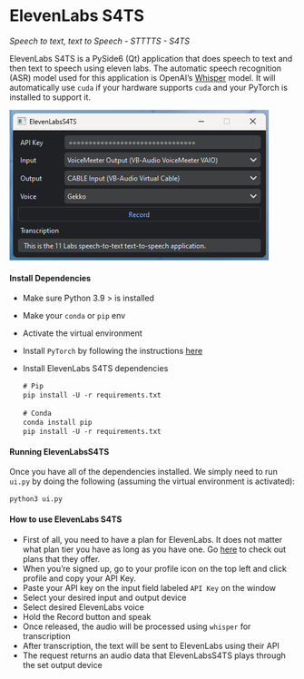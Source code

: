 # ElevenLabs S4TS

_Speech to text, text to Speech - STTTTS - S4TS_

ElevenLabs S4TS is a PySide6 (Qt) application that does speech to text and then text to speech using eleven labs. The automatic speech recognition (ASR) model used for this application is OpenAI’s [Whisper](https://openai.com/research/whisper) model. It will automatically use `cuda` if your hardware supports `cuda` and your PyTorch is installed to support it.

![image](https://raw.githubusercontent.com/CyR1en/ElevenLabsS4TS/master/docs/image.png)

#### Install Dependencies

- Make sure Python 3.9  > is installed

- Make your `conda` or `pip` env

- Activate the virtual environment

- Install `PyTorch` by following the instructions [here](https://pytorch.org/get-started/locally/)

- Install ElevenLabs S4TS dependencies

  ```
  # Pip
  pip install -U -r requirements.txt
  
  # Conda
  conda install pip
  pip install -U -r requirements.txt
  ```

#### Running ElevenLabsS4TS

Once you have all of the dependencies installed. We simply need to run `ui.py` by doing the following (assuming the virtual environment is activated):

```
python3 ui.py
```

#### How to use ElevenLabs S4TS

- First of all, you need to have a plan for ElevenLabs. It does not matter what plan tier you have as long as you have one.  Go [here](https://beta.elevenlabs.io/pricing) to check out plans that they offer.
- When you’re signed up, go to your profile icon on the top left and click profile and copy your API Key. 
- Paste your API key on the input field labeled `API Key` on the window
- Select your desired input and output device
- Select desired ElevenLabs voice
- Hold the Record button and speak
- Once released, the audio will be processed using `whisper` for transcription
- After transcription, the text will be sent to ElevenLabs using their API
- The request returns an audio data that ElevenLabsS4TS plays through the set output device


